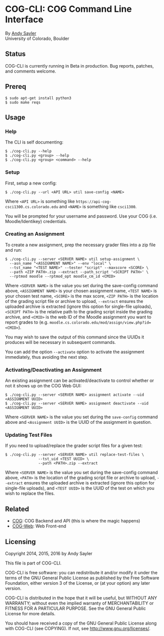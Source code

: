 COG-CLI: COG Command Line Interface
===================================

By [Andy Sayler](https://www.andysayler.com)  
University of Colorado, Boulder


Status
------

COG-CLI is currently running in Beta in production. Bug reports,
patches, and comments welcome.


Prereq
------

```
$ sudo apt-get install python3
$ sudo make reqs
```

Usage
-----

### Help ###

The CLI is self documenting:

```
$ ./cog-cli.py --help
$ ./cog-cli.py <group> --help
$ ./cog-cli.py <group> <command> --help
```

### Setup ###

First, setup a new config:

```
$ ./cog-cli.py --url <API URL> util save-config <NAME>
```

Where `<API URL>` is something like `https://api-cog-csci1300.cs.colorado.edu`
and `<NAME>` is something like `csci1300`.

You will be prompted for your username and password. Use your COG
(i.e. Moodle/Identikey) credentials.


### Creating an Assignment ###

To create a new assignment, prep the necessary grader files into a zip
file and run:

```
$ ./cog-cli.py --server <SERVER NAME> util setup-assignment \
  --asn_name "<ASSIGNMENT NAME>" --env "local" \
  --tst_name "<TEST NAME>" --tester "script" --maxscore <SCORE> \
  --path <ZIP PATH>.zip --extract --path_script '<SCRIPT PATH>' \
  --rptmod moodle --rptmod_opt moodle_cm_id <CMID>
```

Where `<SERVER NAME>` is the value you set during the save-config
command above, `<ASSIGNMENT NAME>` is your chosen assignment name,
`<TEST NAME>` is your chosen test name, `<SCORE>` is the max score,
`<ZIP PATH>` is the location of the grading script file or archive to
upload, `--extract` ensures the uploaded archive is extracted (ignore
this option for single-file uploads), `<SCRIPT PATH>` is the relative
path to the grading script inside the grading archive, and `<CMID>` is
the web ID of the Moodle assignment you want to report grades to
(e.g. `moodle.cs.colorado.edu/mod/assign/view.php?id=<CMID>`).

You may wish to save the output of this command since the UUIDs it
produces will be necessary in subsequent commands.

You can add the option `--activate` option to activate the assignment
immediately, thus avoiding the next step.


### Activating/Deactivating an Assignment ###

An existing assignment can be activated/deactivate to control whether or
not it shows up on the COG Web GUI:

```
$ ./cog-cli.py --server <SERVER NAME> assignment activate --uid <ASSIGNMENT UUID>
$ ./cog-cli.py --server <SERVER NAME> assignment deactivate --uid <ASSIGNMENT UUID>
```

Where `<SERVER NAME>` is the value you set during the `save-config` command
above and `<Assignment UUID>` is the UUID of the assignment in
question.


### Updating Test Files ###

If you need to upload/replace the grader script files for a given
test:

```
$ ./cog-cli.py --server <SERVER NAME> util replace-test-files \
               --tst_uid <TEST UUID> \
               --path <PATH>.zip --extract
```

Where `<SERVER NAME>` is the value you set during the save-config command
above, `<PATH>` is the location of the grading script file or archive
to upload, `--extract` ensures the uploaded archive is extracted
(ignore this option for single-file uploads), and `<TEST UUID>` is the
UUID of the test on which you wish to replace the files.


Related
-------

 * [COG](https://github.com/asayler/COG): COG Backend and API
 (this is where the magic happens)
 * [COG-Web](https://github.com/asayler/COG-Web): Web Front-end


Licensing
---------

Copyright 2014, 2015, 2016 by Andy Sayler

This file is part of COG-CLI.

COG-CLI is free software: you can redistribute it and/or modify it
under the terms of the GNU General Public License as published by the
Free Software Foundation, either version 3 of the License, or (at your
option) any later version.

COG-CLI is distributed in the hope that it will be useful, but WITHOUT
ANY WARRANTY; without even the implied warranty of MERCHANTABILITY or
FITNESS FOR A PARTICULAR PURPOSE.  See the GNU General Public License
for more details.

You should have received a copy of the GNU General Public License
along with COG-CLI (see COPYING).  If not, see
http://www.gnu.org/licenses/.
